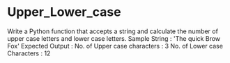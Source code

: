 # Upper_Lower_case
Write a Python function that accepts a string and calculate the number of upper case letters and lower case letters.    ﻿Sample String : 'The quick Brow Fox'  Expected Output :  No. of Upper case characters : 3  No. of Lower case Characters : 12
